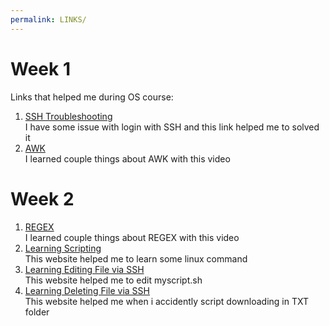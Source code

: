 ```yaml
---
permalink: LINKS/
---
```


# Week 1
Links that helped me during OS course:
1. [SSH Troubleshooting](https://stackoverflow.com/questions/20840012/ssh-remote-host-identification-has-changed) <br>
I have some issue with login with SSH and this link helped me to solved it
2. [AWK](https://youtu.be/9YOZmI-zWok)<br>
I learned couple things about AWK with this video

# Week 2
1. [REGEX](https://www.youtube.com/watch?v=bgBWp9EIlMM+)<br>
I learned couple things about REGEX with this video
2. [Learning Scripting](https://linuxcommand.org/lc3_wss0010.php)<br>
This website helped me to learn some linux command
3. [Learning Editing File via SSH](https://help.dreamhost.com/hc/en-us/articles/115006413028-Creating-and-editing-a-file-via-SSH)<br>
This website helped me to edit myscript.sh
4. [Learning Deleting File via SSH](https://linuxize.com/post/how-to-remove-files-and-directories-using-linux-command-line/)<br>
This website helped me when i accidently script downloading in TXT folder

